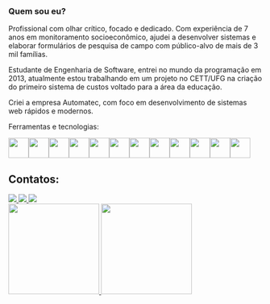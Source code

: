 ### Quem sou eu?

Profissional com olhar crítico, focado e dedicado. Com experiência de 7 anos em monitoramento socioeconômico, ajudei a desenvolver sistemas e elaborar formulários de pesquisa de campo com público-alvo de mais de 3 mil famílias.

Estudante de Engenharia de Software, entrei no mundo da programação em 2013, atualmente estou trabalhando em um projeto no CETT/UFG na criação do primeiro sistema de custos voltado para a área da educação.

Criei a empresa Automatec, com foco em desenvolvimento de sistemas web rápidos e modernos.

Ferramentas e tecnologias:

<img src="https://cdn.jsdelivr.net/gh/devicons/devicon/icons/javascript/javascript-original.svg" width="40" height="40" /><img src="https://cdn.jsdelivr.net/gh/devicons/devicon/icons/html5/html5-original-wordmark.svg" width="40" height="40" /><img src="https://cdn.jsdelivr.net/gh/devicons/devicon/icons/css3/css3-original-wordmark.svg" width="40" height="40" /><img src="https://cdn.jsdelivr.net/gh/devicons/devicon/icons/bootstrap/bootstrap-original-wordmark.svg" width="40" height="40" /><img src="https://cdn.jsdelivr.net/gh/devicons/devicon/icons/tailwindcss/tailwindcss-original-wordmark.svg" width="40" height="40" /><img src="https://cdn.jsdelivr.net/gh/devicons/devicon/icons/python/python-original-wordmark.svg" width="40" height="40" /><img src="https://cdn.jsdelivr.net/gh/devicons/devicon/icons/git/git-original-wordmark.svg" width="40" height="40" /><img src="https://cdn.jsdelivr.net/gh/devicons/devicon/icons/php/php-original.svg" width="40" height="40" /><img src="https://cdn.jsdelivr.net/gh/devicons/devicon/icons/laravel/laravel-plain-wordmark.svg" width="40" height="40" /><img src="https://cdn.jsdelivr.net/gh/devicons/devicon/icons/nodejs/nodejs-original-wordmark.svg" width="40" height="40" /><img src="https://cdn.jsdelivr.net/gh/devicons/devicon/icons/jquery/jquery-original-wordmark.svg" width="40" height="40" /><img src="https://cdn.jsdelivr.net/gh/devicons/devicon/icons/vuejs/vuejs-original-wordmark.svg" width="40" height="40" />

## Contatos:

<div>
<a href="https://instagram.com/allyssonjhonnatha" target="_blank">
<img src="https://img.shields.io/badge/-Instagram-%23E4405F?style=for-the-badge&logo=instagram&logoColor=white" target="_blank">
</a>
<a href = "mailto:allysson.jhonnatha@gmail.com">
<img src="https://img.shields.io/badge/Gmail-D14836?style=for-the-badge&logo=gmail&logoColor=white" target="_blank">
</a>
<a href="https://www.linkedin.com/in/allyssondesa" target="_blank">
<img src="https://img.shields.io/badge/-LinkedIn-%230077B5?style=for-the-badge&logo=linkedin&logoColor=white" target="_blank">
</a>
</div>

<div>
<a href="https://github.com/allyssonj">
<img height="180em" src="https://github-readme-stats.vercel.app/api/top-langs/?username=allyssonj&layout=compact&langs_count=7&theme=dracula"/>
<img height="180em" src="https://github-readme-stats.vercel.app/api?username=allyssonj&show_icons=true&theme=dracula&include_all_commits=true&count_private=true"/>
</div>
